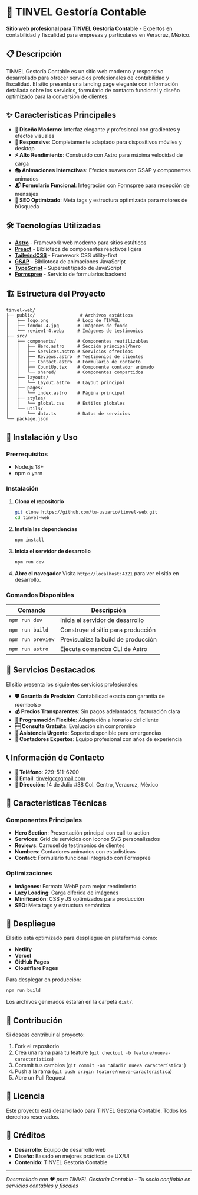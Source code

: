 # 🏢 TINVEL Gestoría Contable

**Sitio web profesional para TINVEL Gestoría Contable** - Expertos en contabilidad y fiscalidad para empresas y particulares en Veracruz, México.

## 📋 Descripción

TINVEL Gestoría Contable es un sitio web moderno y responsivo desarrollado para ofrecer servicios profesionales de contabilidad y fiscalidad. El sitio presenta una landing page elegante con información detallada sobre los servicios, formulario de contacto funcional y diseño optimizado para la conversión de clientes.

## ✨ Características Principales

- **🎨 Diseño Moderno**: Interfaz elegante y profesional con gradientes y efectos visuales
- **📱 Responsive**: Completamente adaptado para dispositivos móviles y desktop
- **⚡ Alto Rendimiento**: Construido con Astro para máxima velocidad de carga
- **🎭 Animaciones Interactivas**: Efectos suaves con GSAP y componentes animados
- **📬 Formulario Funcional**: Integración con Formspree para recepción de mensajes
- **🎯 SEO Optimizado**: Meta tags y estructura optimizada para motores de búsqueda

## 🛠️ Tecnologías Utilizadas

- **[Astro](https://astro.build/)** - Framework web moderno para sitios estáticos
- **[Preact](https://preactjs.com/)** - Biblioteca de componentes reactivos ligera
- **[TailwindCSS](https://tailwindcss.com/)** - Framework CSS utility-first
- **[GSAP](https://greensock.com/gsap/)** - Biblioteca de animaciones JavaScript
- **[TypeScript](https://www.typescriptlang.org/)** - Superset tipado de JavaScript
- **[Formspree](https://formspree.io/)** - Servicio de formularios backend

## 🏗️ Estructura del Proyecto

```
tinvel-web/
├── public/                 # Archivos estáticos
│   ├── logo.png           # Logo de TINVEL
│   ├── fondo1-4.jpg       # Imágenes de fondo
│   └── review1-4.webp     # Imágenes de testimonios
├── src/
│   ├── components/        # Componentes reutilizables
│   │   ├── Hero.astro     # Sección principal/hero
│   │   ├── Services.astro # Servicios ofrecidos
│   │   ├── Reviews.astro  # Testimonios de clientes
│   │   ├── Contact.astro  # Formulario de contacto
│   │   ├── CountUp.tsx    # Componente contador animado
│   │   └── shared/        # Componentes compartidos
│   ├── layouts/
│   │   └── Layout.astro   # Layout principal
│   ├── pages/
│   │   └── index.astro    # Página principal
│   ├── styles/
│   │   └── global.css     # Estilos globales
│   └── utils/
│       └── data.ts        # Datos de servicios
└── package.json
```

## 🚀 Instalación y Uso

### Prerrequisitos

- Node.js 18+ 
- npm o yarn

### Instalación

1. **Clona el repositorio**
   ```bash
   git clone https://github.com/tu-usuario/tinvel-web.git
   cd tinvel-web
   ```

2. **Instala las dependencias**
   ```bash
   npm install
   ```

3. **Inicia el servidor de desarrollo**
   ```bash
   npm run dev
   ```

4. **Abre el navegador**
   Visita `http://localhost:4321` para ver el sitio en desarrollo.

### Comandos Disponibles

| Comando | Descripción |
|---------|-------------|
| `npm run dev` | Inicia el servidor de desarrollo |
| `npm run build` | Construye el sitio para producción |
| `npm run preview` | Previsualiza la build de producción |
| `npm run astro` | Ejecuta comandos CLI de Astro |

## 🎯 Servicios Destacados

El sitio presenta los siguientes servicios profesionales:

- **🛡️ Garantía de Precisión**: Contabilidad exacta con garantía de reembolso
- **💰 Precios Transparentes**: Sin pagos adelantados, facturación clara
- **📅 Programación Flexible**: Adaptación a horarios del cliente
- **🆓 Consulta Gratuita**: Evaluación sin compromiso
- **🚨 Asistencia Urgente**: Soporte disponible para emergencias
- **👔 Contadores Expertos**: Equipo profesional con años de experiencia

## 📞 Información de Contacto

- **📱 Teléfono**: 229-511-6200
- **📧 Email**: tinvelgc@gmail.com
- **📍 Dirección**: 14 de Julio #38 Col. Centro, Veracruz, México

## 🎨 Características Técnicas

### Componentes Principales

- **Hero Section**: Presentación principal con call-to-action
- **Services**: Grid de servicios con iconos SVG personalizados
- **Reviews**: Carrusel de testimonios de clientes
- **Numbers**: Contadores animados con estadísticas
- **Contact**: Formulario funcional integrado con Formspree

### Optimizaciones

- **Imágenes**: Formato WebP para mejor rendimiento
- **Lazy Loading**: Carga diferida de imágenes
- **Minificación**: CSS y JS optimizados para producción
- **SEO**: Meta tags y estructura semántica

## 🚀 Despliegue

El sitio está optimizado para despliegue en plataformas como:

- **Netlify**
- **Vercel** 
- **GitHub Pages**
- **Cloudflare Pages**

Para desplegar en producción:

```bash
npm run build
```

Los archivos generados estarán en la carpeta `dist/`.

## 🤝 Contribución

Si deseas contribuir al proyecto:

1. Fork el repositorio
2. Crea una rama para tu feature (`git checkout -b feature/nueva-caracteristica`)
3. Commit tus cambios (`git commit -am 'Añadir nueva característica'`)
4. Push a la rama (`git push origin feature/nueva-caracteristica`)
5. Abre un Pull Request

## 📄 Licencia

Este proyecto está desarrollado para TINVEL Gestoría Contable. Todos los derechos reservados.

## 👥 Créditos

- **Desarrollo**: Equipo de desarrollo web
- **Diseño**: Basado en mejores prácticas de UX/UI
- **Contenido**: TINVEL Gestoría Contable

---

*Desarrollado con ❤️ para TINVEL Gestoría Contable - Tu socio confiable en servicios contables y fiscales*
